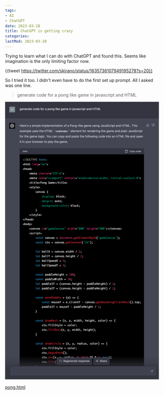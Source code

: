 ```yaml
---
tags:
- AI
- ChatGPT
date: 2023-03-28
title: ChatGPT is getting crazy
categories:
lastMod: 2023-03-28
---
```



Trying to learn what I can do with ChatGPT and found this. Seems like imagination is the only limiting factor now.

{{tweet https://twitter.com/skirano/status/1635736107949195278?s=20}}

So I tried it too. I didn't even have to do the first set up prompt. All I asked was one line.

> generate code for a pong like game in javascript and HTML

![Screen Shot 2023-03-28 at 11.52.27 PM.png](/assets/screen_shot_2023-03-28_at_11.52.27_pm_1680072753254_0.png)

[pong.html](../assets/pong_1680072504530_0.html)
